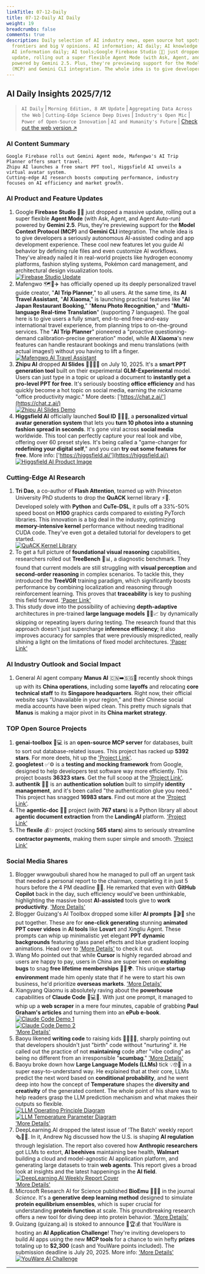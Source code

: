 ```yaml
---
linkTitle: 07-12-Daily
title: 07-12-Daily AI Daily
weight: 19
breadcrumbs: false
comments: true
description: Daily selection of AI industry news, open source hot spots, academic
  frontiers and big V opinions. AI information; AI daily; AI knowledge base; AI tutorials;
  AI information daily; AI tools;Google Firebase Studio 🚀✨ just dropped a massive
  update, rolling out a super flexible Agent Mode (with Ask, Agent, and Agent Auto-run)
  powered by Gemini 2.5. Plus, they're previewing support for the Model Context Protocol
  (MCP) and Gemini CLI integration. The whole idea is to give developers a se...
---
```

## AI Daily Insights 2025/7/12

> `AI Daily` | `Morning Edition, 8 AM Update` | `Aggregating Data Across the Web` | `Cutting-Edge Science Deep Dives` | `Industry's Open Mic` | `Power of Open-Source Innovation` | `AI and Humanity's Future` | [Check out the web version ↗️](https://ai.hubtoday.app/)

### **AI Content Summary**

```
Google Firebase rolls out Gemini Agent mode, Mafengwo's AI Trip Planner offers smart travel.
Zhipu AI launches a free smart PPT tool, Higgsfield AI unveils a virtual avatar system.
Cutting-edge AI research boosts computing performance, industry focuses on AI efficiency and market growth.
```

### AI Product and Feature Updates
1. Google **Firebase Studio** 🚀✨ just dropped a massive update, rolling out a super flexible **Agent Mode** (with Ask, Agent, and Agent Auto-run) powered by **Gemini 2.5**. Plus, they're previewing support for the **Model Context Protocol (MCP)** and **Gemini CLI** integration. The whole idea is to give developers a seriously autonomous AI-assisted coding and app development experience. These cool new features let you guide AI behavior by defining rule files and even customize AI workflows. They've already nailed it in real-world projects like hydrogen economy platforms, fashion styling systems, Pokémon card management, and architectural design visualization tools.
    <br/> [![Firebase Studio Update](https://cdn.jsdmirror.com/gh/justlovemaki/imagehub@main/assets/2025/07/news_01jzx27tcaegcsbyh2ctwztcgx.jpeg)](https://cdn.jsdmirror.com/gh/justlovemaki/imagehub@main/assets/2025/07/news_01jzx27tcaegcsbyh2ctwztcgx.jpeg) <br/>
2. Mafengwo 🗺️🤖✈️ has officially opened up its deeply personalized travel guide creator, "**AI Trip Planner**," to all users. At the same time, its **AI Travel Assistant**, "**AI Xiaoma**," is launching practical features like "**AI Japan Restaurant Booking**," "**Menu Photo Recognition**," and "**Multi-language Real-time Translation**" (supporting 7 languages). The goal here is to give users a fully smart, end-to-end free-and-easy international travel experience, from planning trips to on-the-ground services. The "**AI Trip Planner**" pioneered a "proactive questioning-demand calibration-precise generation" model, while **AI Xiaoma**'s new features can handle restaurant bookings and menu translations (with actual images!) without you having to lift a finger.
    <br/> [![Mafengwo AI Travel Assistant](https://cdn.jsdmirror.com/gh/justlovemaki/imagehub@main/assets/2025/07/news_01jzx27w68fc69zk5emktx20pv.jpeg)](https://cdn.jsdmirror.com/gh/justlovemaki/imagehub@main/assets/2025/07/news_01jzx27w68fc69zk5emktx20pv.jpeg) <br/>
3. **Zhipu AI** dropped **AI Slides** 👩‍💻✨🎉 on July 10, 2025. It's a **smart PPT generation tool** built on their experimental **GLM-Experimental** model. Users can just type in a topic or upload a document to **instantly get a pro-level PPT for free**. It's seriously boosting **office efficiency** and has quickly become a hot topic on social media, earning the nickname "office productivity magic." More deets: ['https://chat.z.ai/'](https://chat.z.ai/)
    <br/> [![Zhipu AI Slides Demo](https://cdn.jsdmirror.com/gh/justlovemaki/imagehub@main/assets/2025/07/news_01jzx27y32e50szhk6stxzrmkh.jpeg)](https://cdn.jsdmirror.com/gh/justlovemaki/imagehub@main/assets/2025/07/news_01jzx27y32e50szhk6stxzrmkh.jpeg) <br/>
4. **Higgsfield AI** officially launched **Soul ID** 📸✨🤩, a **personalized virtual avatar generation system** that lets you **turn 10 photos into a stunning fashion spread in seconds**. It's gone viral across **social media** worldwide. This tool can perfectly capture your real look and vibe, offering over 60 preset styles. It's being called a "game-changer for **redefining your digital self**," and you can **try out some features for free**. More info: ['https://higgsfield.ai/'](https://higgsfield.ai/)
    <br/> [![Higgsfield AI Product Image](https://cdn.jsdmirror.com/gh/justlovemaki/imagehub@main/assets/2025/07/news_01jzx280jyf9wb91w0gn21rqbm.jpeg)](https://cdn.jsdmirror.com/gh/justlovemaki/imagehub@main/assets/2025/07/news_01jzx280jyf9wb91w0gn21rqbm.jpeg) <br/>

### Cutting-Edge AI Research
1. **Tri Dao**, a co-author of **Flash Attention**, teamed up with Princeton University PhD students to drop the **QuACK** kernel library ⚡️🚀. Developed solely with **Python** and **CuTe-DSL**, it pulls off a 33%-50% speed boost on **H100** graphics cards compared to existing PyTorch libraries. This innovation is a big deal in the industry, optimizing **memory-intensive kernel** performance without needing traditional CUDA code. They've even got a detailed tutorial for developers to get started.
    <br/> [![QuACK Kernel Library](https://cdn.jsdmirror.com/gh/justlovemaki/imagehub@main/assets/2025/07/news_01jzx282tdej6rdyg0yv9e1bfz.jpeg)](https://cdn.jsdmirror.com/gh/justlovemaki/imagehub@main/assets/2025/07/news_01jzx282tdej6rdyg0yv9e1bfz.jpeg) <br/>
2. To get a full picture of **foundational visual reasoning** capabilities, researchers rolled out **TreeBench** 🧠📊, a diagnostic benchmark. They found that current models are still struggling with **visual perception** and **second-order reasoning** in complex scenarios. To tackle this, they introduced the **TreeVGR** training paradigm, which significantly boosts performance by combining localization and reasoning through reinforcement learning. This proves that **traceability** is key to pushing this field forward. ['Paper Link'](https://arxiv.org/abs/2507.07999)
3. This study dove into the possibility of achieving **depth-adaptive** architectures in pre-trained **large language models** 🔬🧠📈 by dynamically skipping or repeating layers during testing. The research found that this approach doesn't just supercharge **inference efficiency**; it also improves accuracy for samples that were previously mispredicted, really shining a light on the limitations of fixed model architectures. ['Paper Link'](https://arxiv.org/abs/2507.07996)

### AI Industry Outlook and Social Impact
1. General AI agent company **Manus AI** 🇨🇳➡️🇸🇬🤔 recently shook things up with its **China operations**, including some **layoffs** and relocating **core technical staff** to its **Singapore headquarters**. Right now, their official website says "Unavailable in your region," and their Chinese social media accounts have been wiped clean. This pretty much signals that **Manus** is making a major pivot in its **China market strategy**.

### TOP Open Source Projects
1. **genai-toolbox** 🌟💻 is an **open-source MCP server** for databases, built to sort out database-related issues. This project has racked up **5392 stars**. For more deets, hit up the ['Project Link'](https://github.com/googleapis/genai-toolbox).
2. **googletest** ✅⚙️ is a **testing and mocking framework** from Google, designed to help developers test software way more efficiently. This project boasts **36323 stars**. Get the full scoop at the ['Project Link'](https://github.com/google/googletest).
3. **authentik** 🔐🔗 is an **authentication solution** built to simplify **identity management**, and it's been called "the authentication glue you need." This project has snagged **16983 stars**. Find out more at the ['Project Link'](https://github.com/goauthentik/authentik).
4. The **agentic-doc** 📄🤖 project (with **767 stars**) is a Python library all about **agentic document extraction** from the **LandingAI** platform. ['Project Link'](https://github.com/landing-ai/agentic-doc)
5. The **flexile** 💰✨ project (rocking **565 stars**) aims to seriously streamline **contractor payments**, making them super simple and smooth. ['Project Link'](https://github.com/antiwork/flexile)

### Social Media Shares
1. Blogger wwwgoubuli shared how he managed to pull off an urgent task that needed a personal report to the chairman, completing it in just 5 hours before the 4 PM deadline 🤯🚀. He remarked that even with **GitHub Copilot** back in the day, such efficiency would've been unthinkable, highlighting the massive boost **AI-assisted** tools give to **work productivity**. ['More Details'](https://x.com/wwwgoubuli/status/1943616215542325613)
2. Blogger Guizang's AI Toolbox dropped some killer **AI prompts** 🎨🎬✨ she put together. These are for **one-click generating** stunning **animated PPT cover videos** in **AI tools** like **Lovart** and Xingliu Agent. These prompts can whip up minimalistic yet elegant **PPT dynamic backgrounds** featuring glass panel effects and blue gradient looping animations. Head over to ['More Details'](https://weibo.com/6182606334/PACAsCWwf) to check it out.
3. Wang Mo pointed out that while **Cursor** is highly regarded abroad and users are happy to pay, users in China are super keen on **exploiting bugs** to snag **free lifetime memberships** 🤔💸🌍. This unique **startup environment** made him openly state that if he were to start his own business, he'd prioritize **overseas markets**. ['More Details'](https://m.okjike.com/originalPosts/6870d859a9ac225444152438)
4. Xiangyang Qiaomu is absolutely raving about the **powerhouse** capabilities of **Claude Code** 🤩💻🔥. With just one prompt, it managed to whip up a **web scraper** in a mere four minutes, capable of grabbing **Paul Graham's articles** and turning them into an **ePub e-book**.
    <br/> [![Claude Code Demo 1](https://cdn.jsdmirror.com/gh/justlovemaki/imagehub@main/assets/2025/07/news_01jzx285hze16aktejtgqgey7a.jpeg)](https://cdn.jsdmirror.com/gh/justlovemaki/imagehub@main/assets/2025/07/news_01jzx285hze16aktejtgqgey7a.jpeg) <br/> [![Claude Code Demo 2](https://cdn.jsdmirror.com/gh/justlovemaki/imagehub@main/assets/2025/07/news_01jzx289b7eecs6dyjxdcbm9y6.jpeg)](https://cdn.jsdmirror.com/gh/justlovemaki/imagehub@main/assets/2025/07/news_01jzx289b7eecs6dyjxdcbm9y6.jpeg) <br/> ['More Details'](https://x.com/vista8/status/1943547771568689502)
5. Baoyu likened **writing code** to raising kids 👨‍💻👶💔, sharply pointing out that developers shouldn't just "birth" code without "nurturing" it. He called out the practice of not **maintaining** code after "vibe coding" as being no different from an irresponsible "**scumbag**." ['More Details'](https://x.com/dotey/status/1943545932487725269)
6. Baoyu broke down how **Large Language Models (LLMs)** tick 💡🤓📖 in a super easy-to-understand way. He explained that at their core, LLMs predict the next word based on **conditional probability**, and he went deep into how the concept of **Temperature** shapes the **diversity and creativity** of the generated content. The whole point of his share was to help readers grasp the LLM prediction mechanism and what makes their outputs so flexible.
    <br/> [![LLM Operating Principle Diagram](https://cdn.jsdmirror.com/gh/justlovemaki/imagehub@main/assets/2025/07/news_01jzx28c97ffyva80r5hqya4c6.jpeg)](https://cdn.jsdmirror.com/gh/justlovemaki/imagehub@main/assets/2025/07/news_01jzx28c97ffyva80r5hqya4c6.jpeg) <br/> [![LLM Temperature Parameter Diagram](https://cdn.jsdmirror.com/gh/justlovemaki/imagehub@main/assets/2025/07/news_01jzx28evnepebfc0fdfs24fja.jpeg)](https://cdn.jsdmirror.com/gh/justlovemaki/imagehub@main/assets/2025/07/news_01jzx28evnepebfc0fdfs24fja.jpeg) <br/> ['More Details'](https://baoyu.io/translations/how-llms-work-explained-clearly)
7. DeepLearning.AI dropped the latest issue of 'The Batch' weekly report 🗞️🤖🐝. In it, Andrew Ng discussed how the U.S. is shaping **AI regulation** through legislation. The report also covered how **Anthropic researchers** got LLMs to extort, **AI beehives** maintaining bee health, **Walmart** building a cloud and model-agnostic AI application platform, and generating large datasets to train **web agents**. This report gives a broad look at insights and the latest happenings in the **AI field**.
    <br/> [![DeepLearning.AI Weekly Report Cover](https://cdn.jsdmirror.com/gh/justlovemaki/imagehub@main/assets/2025/07/news_01jzx28hq8ec08zby891gevtvx.jpeg)](https://cdn.jsdmirror.com/gh/justlovemaki/imagehub@main/assets/2025/07/news_01jzx28hq8ec08zby891gevtvx.jpeg) <br/> ['More Details'](https://hubs.la/Q03wLbTb0)
8. Microsoft Research AI for Science published **BioEmu** 🔬🧬✨ in the journal *Science*. It's a **generative deep learning method** designed to simulate **protein equilibrium ensembles**, which is super crucial for understanding **protein function** at scale. This groundbreaking research offers a new tool for diving deep into protein behavior. ['More Details'](https://msft.it/6010S7T8n)
9. Guizang (guizang.ai) is stoked to announce 🥳🏆💰 that YouWare is hosting an **AI Application Challenge**! They're inviting developers to build AI apps using the new **MCP tools** for a chance to win hefty **prizes** totaling up to **$2,300** (cash and YouWare points included). The submission deadline is July 20, 2025. More info: ['More Details'](https://x.com/op7418/status/1943359656061210703)
    <br/> [![YouWare AI Challenge](https://cdn.jsdmirror.com/gh/justlovemaki/imagehub@main/assets/2025/07/news_01jzx28p97fyb9hy61knst36jh.jpeg)](https://cdn.jsdmirror.com/gh/justlovemaki/imagehub@main/assets/2025/07/news_01jzx28p97fyb9hy61knst36jh.jpeg) <br/>

---